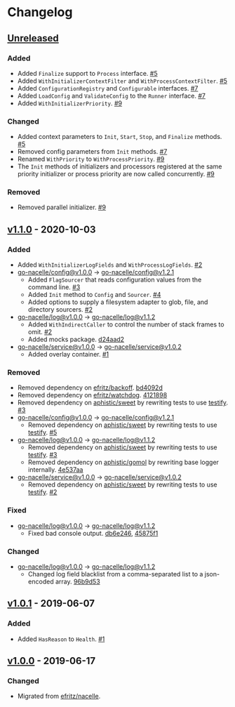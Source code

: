 # Changelog

## [Unreleased]

### Added

- Added `Finalize` support to `Process` interface. [#5](https://github.com/go-nacelle/process/pull/5)
- Added `WithInitializerContextFilter` and `WithProcessContextFilter`. [#5](https://github.com/go-nacelle/process/pull/5)
- Added `ConfigurationRegistry` and `Configurable` interfaces. [#7](https://github.com/go-nacelle/process/pull/7)
- Added `LoadConfig` and `ValidateConfig` to the `Runner` interface. [#7](https://github.com/go-nacelle/process/pull/7)
- Added `WithInitializerPriority`. [#9](https://github.com/go-nacelle/process/pull/9)

### Changed

- Added context parameters to `Init`, `Start`, `Stop`, and `Finalize` methods. [#5](https://github.com/go-nacelle/process/pull/5)
- Removed config parameters from `Init` methods. [#7](https://github.com/go-nacelle/process/pull/7)
- Renamed `WithPriority` to `WithProcessPriority`. [#9](https://github.com/go-nacelle/process/pull/9)
- The `Init` methods of initializers and processors registered at the same priority initializer or process priority are now called concurrently. [#9](https://github.com/go-nacelle/process/pull/9)

### Removed

- Removed parallel initializer. [#9](https://github.com/go-nacelle/process/pull/9)

## [v1.1.0] - 2020-10-03

### Added

- Added `WithInitializerLogFields` and `WithProcessLogFields`. [#2](https://github.com/go-nacelle/process/pull/2)
- [go-nacelle/config@v1.0.0] -> [go-nacelle/config@v1.2.1]
  - Added `FlagSourcer` that reads configuration values from the command line. [#3](https://github.com/go-nacelle/config/pull/3)
  - Added `Init` method to `Config` and `Sourcer`. [#4](https://github.com/go-nacelle/config/pull/4)
  - Added options to supply a filesystem adapter to glob, file, and directory sourcers. [#2](https://github.com/go-nacelle/config/pull/2)
- [go-nacelle/log@v1.0.0] -> [go-nacelle/log@v1.1.2]
  - Added `WithIndirectCaller` to control the number of stack frames to omit. [#2](https://github.com/go-nacelle/log/pull/2)
  - Added mocks package. [d24aad2](https://github.com/go-nacelle/log/commit/d24aad20df4c5b24dbdff3860c348af82abed169)
- [go-nacelle/service@v1.0.0] -> [go-nacelle/service@v1.0.2]
  - Added overlay container. [#1](https://github.com/go-nacelle/service/pull/1)

### Removed

- Removed dependency on [efritz/backoff](https://github.com/efritz/backoff). [bd4092d](https://github.com/go-nacelle/process/commit/bd4092d39078bba1e9cdce0e3187560fbfb172bc)
- Removed dependency on [efritz/watchdog](https://github.com/efritz/watchdog). [4121898](https://github.com/go-nacelle/process/commit/41218985f4849dc0e89c26e0fe2b274a31af61fb)
- Removed dependency on [aphistic/sweet](https://github.com/aphistic/sweet) by rewriting tests to use [testify](https://github.com/stretchr/testify). [#3](https://github.com/go-nacelle/process/pull/3)
- [go-nacelle/config@v1.0.0] -> [go-nacelle/config@v1.2.1]
  - Removed dependency on [aphistic/sweet](https://github.com/aphistic/sweet) by rewriting tests to use [testify](https://github.com/stretchr/testify). [#5](https://github.com/go-nacelle/config/pull/5)
- [go-nacelle/log@v1.0.0] -> [go-nacelle/log@v1.1.2]
  - Removed dependency on [aphistic/sweet](https://github.com/aphistic/sweet) by rewriting tests to use [testify](https://github.com/stretchr/testify). [#3](https://github.com/go-nacelle/log/pull/3)
  - Removed dependency on [aphistic/gomol](https://github.com/aphistic/gomol) by rewriting base logger internally. [4e537aa](https://github.com/go-nacelle/log/commit/4e537aa0e5a08638bfb45f5153e8deccf6e1d00d)
- [go-nacelle/service@v1.0.0] -> [go-nacelle/service@v1.0.2]
  - Removed dependency on [aphistic/sweet](https://github.com/aphistic/sweet) by rewriting tests to use [testify](https://github.com/stretchr/testify). [#2](https://github.com/go-nacelle/service/pull/2)

### Fixed

- [go-nacelle/log@v1.0.0] -> [go-nacelle/log@v1.1.2]
  - Fixed bad console output. [db6e246](https://github.com/go-nacelle/log/commit/db6e24657334615a099e39bae0359179778016e4), [45875f1](https://github.com/go-nacelle/log/commit/45875f173a0db48fc3f615d96a4f83e015cdf130)

### Changed

- [go-nacelle/log@v1.0.0] -> [go-nacelle/log@v1.1.2]
  - Changed log field blacklist from a comma-separated list to a json-encoded array. [96b9d53](https://github.com/go-nacelle/log/commit/96b9d53baff25f7c0436799f520c3d4a5970941e)

## [v1.0.1] - 2019-06-07

### Added

- Added `HasReason` to `Health`. [#1](https://github.com/go-nacelle/process/pull/1)

## [v1.0.0] - 2019-06-17

### Changed

- Migrated from [efritz/nacelle](https://github.com/efritz/nacelle).

[Unreleased]: https://github.com/go-nacelle/process/compare/v1.1.0...HEAD
[go-nacelle/config@v1.0.0]: https://github.com/go-nacelle/config/releases/tag/v1.0.0
[go-nacelle/config@v1.2.1]: https://github.com/go-nacelle/config/releases/tag/v1.2.1
[go-nacelle/log@v1.0.0]: https://github.com/go-nacelle/log/releases/tag/v1.0.0
[go-nacelle/log@v1.1.2]: https://github.com/go-nacelle/log/releases/tag/v1.1.2
[go-nacelle/service@v1.0.0]: https://github.com/go-nacelle/service/releases/tag/v1.0.0
[go-nacelle/service@v1.0.2]: https://github.com/go-nacelle/service/releases/tag/v1.0.2
[v1.0.0]: https://github.com/go-nacelle/process/releases/tag/v1.0.0
[v1.0.1]: https://github.com/go-nacelle/process/compare/v1.0.0...v1.0.1
[v1.1.0]: https://github.com/go-nacelle/process/compare/v1.0.1...v1.1.0
